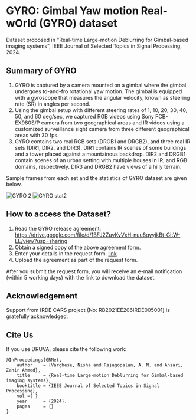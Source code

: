 # GYRO: Gimbal Yaw motion Real-wOrld (GYRO) dataset

Dataset proposed in "Real-time Large-motion Deblurring for Gimbal-based imaging systems", IEEE Journal of Selected Topics in Signal Processing, 2024.

## Summary of GYRO
1. GYRO is captured by a camera mounted on a gimbal where the gimbal undergoes to-and-fro rotational yaw motion. The gimbal is equipped with a gyroscope that measures the angular velocity,
known as steering rate (SR) in angles per second.
1. Using the gimbal setup with different steering rates of 1, 10, 20, 30, 40, 50, and 60 deg/sec, we captured RGB videos using Sony FCB-EX980S/P camera from two geographical areas and IR videos using a customized surveillance sight camera from three different geographical areas with 30 fps.
1. GYRO contains two real RGB sets (DRGB1 and DRGB2), and three real IR sets (DIR1, DIR2, and DIR3). DIR1 contains IR scenes of some buildings and a tower placed against a mountainous backdrop. DIR2 and DRGB1 contain scenes of an urban setting with multiple houses in IR, and RGB domains, respectively. DIR3 and DRGB2 have views of a hilly terrain.

Sample frames from each set and the statistics of GYRO dataset are given below. 

![GYRO 2](https://github.com/nishavarghese15/GYRO/assets/93310210/15d2bea4-9664-487f-8317-43ab954e7f92)
![GYRO stat2](https://github.com/nishavarghese15/GYRO/assets/93310210/59f98c2a-da97-4199-8b09-e573520ded8d)





## How to access the Dataset?
1. Read the GYRO release agreement: https://drive.google.com/file/d/1BFJ2ZuvKvVxH-nuu8qyyjkBt-GitW-LE/view?usp=sharing  
1. Obtain a signed copy of the above agreement form.   
1. Enter your details in the request form. [link](https://docs.google.com/forms/d/e/1FAIpQLSdbuVsnn1QXPg-OhKYEs0RRNZFY2zvDF_ds51I37nzMkaIxMg/viewform?usp=sf_link)
1. Upload the agreement as part of the request form.

After you submit the request form, you will receive an e-mail notification (within 5 working days) with the link to download the dataset.

## Acknowledgement
Support from IRDE CARS project (No: RB2021EE206IRDE005001) is gratefully acknowledged.

## Cite Us
If you use DRUVA, please cite the following work:
```
@InProceedings{GRNet,
    author    = {Varghese, Nisha and Rajagopalan, A. N. and Ansari, Zahir Ahmed},
    title     = {Real-time Large-motion Deblurring for Gimbal-based imaging systems},
    booktitle = {IEEE Journal of Selected Topics in Signal Processing},
    vol ={ }
    year      = {2024},
    pages     = {}
}
```
